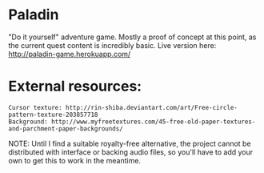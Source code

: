# Paladin
"Do it yourself" adventure game. Mostly a proof of concept at this point, as the current quest content is incredibly basic.
Live version here: http://paladin-game.herokuapp.com/

# External resources:
	Cursor texture: http://rin-shiba.deviantart.com/art/Free-circle-pattern-texture-203857718
	Background: http://www.myfreetextures.com/45-free-old-paper-textures-and-parchment-paper-backgrounds/

NOTE: Until I find a suitable royalty-free alternative, the project cannot be distributed with interface or backing audio files, so you'll have to add your own to get this to work in the meantime.